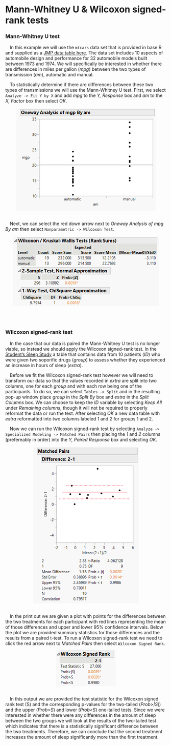 
# Mann-Whitney U & Wilcoxon signed-rank tests

### Mann-Whitney U test

 In this example we will use the `mtcars` data set that is provided in
base R and supplied as a [JMP data table
here](https://github.com/tylerbg/DLC_stat_resources/tree/master/docs/JMP/dat/mtcars.jmp).
The data set includes 10 aspects of automobile design and performance
for 32 automobile models built between 1973 and 1974. We will
specifically be interested in whether there are differences in miles per
gallon (*mpg*) between the two types of transmission (*am*), automatic
and manual.

 To statistically determine if there are differences between these two
types of transmissions we will use the Mann-Whitney U test. First, we
select `Analyze -> Fit Y by X` and add *mpg* to the *Y, Response* box
and *am* to the *X, Factor* box then select *OK*.

<center>
<img src="img/Mann-Whitney-Wilcoxon/mtcars_MW.png" style="display: block; margin: auto;" />
</center>

<br>

 Next, we can select the red down arrow next to *Oneway Analysis of mpg
By am* then select `Nonparametric -> Wilcoxon Test`.

<center>
<img src="img/Mann-Whitney-Wilcoxon/mtcars_MW2.PNG" style="display: block; margin: auto;" />
</center>

<br>

 

### Wilcoxon signed-rank test

 In the case that our data is paired the Mann-Whitney U test is no
longer viable, so instead we should apply the Wilcoxon signed-rank test.
In the [Student’s Sleep
Study](https://github.com/tylerbg/DLC_stat_resources/tree/master/docs/JMP/dat/sleep.jmp)
a table that contains data from 10 patients (*ID*) who were given two
soporific drugs (*group*) to assess whether they experienced an increase
in hours of sleep (*extra*).

 Before we fit the Wilcoxon signed-rank test however we will need to
transform our data so that the values recorded in *extra* are split into
two columns, one for each *group* and with each row being one of the
participants. To do so, we can select `Tables -> Split` and in the
resulting pop-up window place *group* in the *Split By* box and *extra*
in the *Split Columns* box. We can choose to keep the *ID* variable by
selecting *Keep All* under *Remaining columns*, though it will not be
required to properly reformat the data or run the test. After selecting
*OK* a new data table with *extra* reformatted into two columns labeled
*1* and *2* for groups 1 and 2.

 Now we can run the Wilcoxon signed-rank test by selecting
`Analyze -> Specialized Modeling -> Matched Pairs` then placing the *1*
and *2* columns (prefereably in order) into the *Y, Paired Response* box
and selecting *OK*.

<center>
<img src="img/Mann-Whitney-Wilcoxon/sleep_Wilcoxon.png" style="display: block; margin: auto;" />
</center>

<br>

 In the print out we are given a plot with points for the differences
between the two treatments for each participant with red lines
representing the mean of those differences and upper and lower 95%
confidence intervals. Below the plot we are provided summary statistics
for those differences and the results from a paired t-test. To run a
Wilcoxon signed-rank test we need to click the red arrow next to
*Matched Pairs* then select `Wilcoxon Signed Rank`.

<center>
<img src="img/Mann-Whitney-Wilcoxon/sleep_Wilcoxon2.png" style="display: block; margin: auto;" />
</center>

<br>

 In this output we are provided the test statistic for the Wilcoxon
signed rank test (S) and the corresponding p-values for the two-tailed
(*Prob&gt;\|S\|*) and the upper (*Prob&gt;S*) and lower (*Prob&lt;S*)
one-tailed tests. Since we were interested in whether there were any
differences in the amount of sleep between the two groups we will look
at the results of the two-tailed test which indicates that there is a
statistically significant difference between the two treatments.
Therefore, we can conclude that the second treatment increases the
amount of sleep significantly more than the first treatment.
